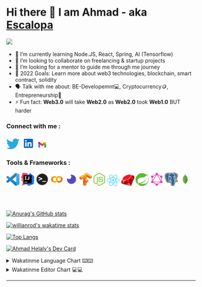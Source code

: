 # Hi there 👋 I am Ahmad - aka [Escalopa][linkedin]

<img src="https://komarev.com/ghpvc/?username=lordvidex&label=Views&color=blue&style=plastic" />

- 🌱 I’m currently learning Node.JS, React, Spring, AI (Tensorflow)
- 👯 I’m looking to collaborate on freelancing & startup projects
- 🤔 I’m looking for a mentor to guide me through me journey 
- 🥅 2022 Goals: Learn more about web3 technologies, blockchain, smart contract, solidity
- 🗣 Talk with me about: BE-Developemnt💻, Cryptocurrency🪙, Entrepreneurship🚀
- ⚡ Fun fact: **Web3.0** will take **Web2.0** as **Web2.0** took **Web1.0** BUT harder

### Connect with me :

[![](./img/twitter.png)](https://twitter.com/ahmadehelaly)
[![](./img/linkedin.png)](https://www.linkedin.com/in/ahmad-helaly-53b5b9236/)
[![](./img/gmail.png)](mailto:ahmad.helaly.dev@gmail.com?body=Hello%20Ahmad)

### Tools & Frameworks :

![](./img/vscode.png)
![](./img/intelliJ.png)
![](./img/terminal.png)
![](./img/colab.png)
![](./img/insomnia.png)
![](./img/tensorflow.png)
![](./img/nodejs.png)
![](./img/react.png)
![](./img/ror.png)
![](./img/spring.png)
![](./img/graphql.png)
![](./img/postgres.png)
![](./img/mongodb.png)

<br>
<br>

[![Anurag's GitHub stats](https://github-readme-stats.vercel.app/api?username=escalopa&theme=react&show_icons=true&count_private=true&custom_title=Github%20Status)](https://github.com/anuraghazra/github-readme-stats)

[![willianrod's wakatime stats](https://github-readme-stats.vercel.app/api/wakatime?username=escalopa&layout=compact&theme=react&custom_title=Wakatime%20Weekly%20Stats)](https://github.com/anuraghazra/github-readme-stats)

[![Top Langs](https://github-readme-stats.vercel.app/api/top-langs/?username=escalopa&hide=java&langs_count=6&layout=compact&theme=react)](https://github.com/anuraghazra/github-readme-stats)


<a href="https://app.daily.dev/Escalopa"><img src="https://api.daily.dev/devcards/e3884bd526504521bcb020189bba98c0.png?r=5rn" width="400" alt="Ahmad Helaly's Dev Card"/></a>

<details><summary>Wakatinme Language Chart ⌨️⌨️</summary>  
  <img src="https://wakatime.com/share/@escalopa/20569e0c-18db-4634-9a7e-d588d95690cf.svg" alt="languages"/>
</details>

<details><summary>Wakatinme Editor Chart 💻💻</summary>
  <img src="https://wakatime.com/share/@escalopa/5700d73c-ca38-48b2-9bbf-03316112002a.svg" alt="editors"/>
</details>
  

---


[twitter]: https://twitter.com/ahmadehelaly
[linkedin]: https://www.linkedin.com/in/ahmad-helaly-53b5b9236/
[gmail]: mailto:ahmad.helaly.dev@gmail.com?body=Hello%20Ahmad
